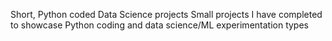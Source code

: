 Short, Python coded Data Science projects
Small projects I have completed to showcase Python coding and data science/ML experimentation types
